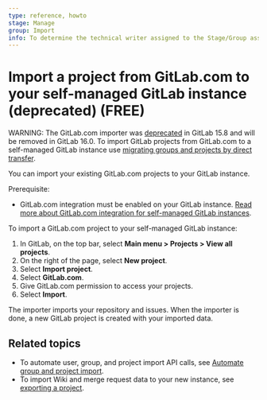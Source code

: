 ```yaml
---
type: reference, howto
stage: Manage
group: Import
info: To determine the technical writer assigned to the Stage/Group associated with this page, see https://about.gitlab.com/handbook/product/ux/technical-writing/#assignments
---
```


# Import a project from GitLab.com to your self-managed GitLab instance (deprecated) **(FREE)**

WARNING:
The GitLab.com importer was [deprecated](https://gitlab.com/gitlab-org/gitlab/-/merge_requests/108502) in GitLab 15.8
and will be removed in GitLab 16.0. To import GitLab projects from GitLab.com to a self-managed GitLab instance use
[migrating groups and projects by direct transfer](../../group/import/index.md#migrate-groups-by-direct-transfer-recommended).

You can import your existing GitLab.com projects to your GitLab instance.

Prerequisite:

- GitLab.com integration must be enabled on your GitLab instance.
  [Read more about GitLab.com integration for self-managed GitLab instances](../../../integration/gitlab.md).

To import a GitLab.com project to your self-managed GitLab instance:

1. In GitLab, on the top bar, select **Main menu > Projects > View all projects**.
1. On the right of the page, select **New project**.
1. Select **Import project**.
1. Select **GitLab.com**.
1. Give GitLab.com permission to access your projects.
1. Select **Import**.

The importer imports your repository and issues.
When the importer is done, a new GitLab project is created with your imported data.

## Related topics

- To automate user, group, and project import API calls, see
  [Automate group and project import](index.md#automate-group-and-project-import).
- To import Wiki and merge request data to your new instance,
  see [exporting a project](../settings/import_export.md#export-a-project-and-its-data).
